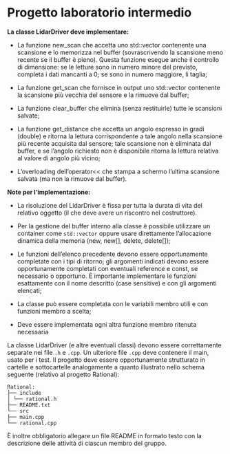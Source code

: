 # Progetto laboratorio intermedio

**La classe LidarDriver deve implementare:**

 - La funzione new_scan che accetta uno std::vector<double> contenente
   una scansione e lo memorizza nel buffer (sovrascrivendo la scansione
   meno recente se il buffer è pieno).  Questa funzione esegue anche il
   controllo di dimensione: se le letture sono in numero minore del
   previsto, completa i dati mancanti a 0;  se sono in numero maggiore,
   li taglia;
 - La funzione get_scan che fornisce in output uno std::vector<double>
   contenente la scansione più vecchia del sensore e la rimuove dal
   buffer;
 - La funzione clear_buffer che elimina (senza restituirle) tutte le
   scansioni salvate;
 - La funzione get_distance che accetta un angolo espresso in gradi
   (double) e ritorna la lettura corrispondente a tale angolo nella
   scansione più recente acquisita dal sensore;  tale scansione non è
   eliminata dal buffer, e se l’angolo richiesto non è disponibile
   ritorna la lettura relativa al valore di angolo più vicino;
   
 - L’overloading dell’operator<< che stampa a schermo l’ultima scansione
   salvata (ma non la rimuove dal buffer).

**Note per l’implementazione:**

 - La risoluzione del LidarDriver è fissa per tutta la durata di vita
   del relativo oggetto (il che deve avere un riscontro nel
   costruttore).
 - Per la gestione del buffer interno alla classe è possibile utilizzare
   un container come `std::vector` oppure usare direttamente l’allocazione
   dinamica della memoria (new, new[], delete, delete[]);
   
 - Le funzioni dell’elenco precedente devono essere opportunamente
   completate con i tipi di ritorno; gli argomenti indicati devono
   essere opportunamente completati con eventuali reference e const, se
   necessario o opportuno. È importante implementare le funzioni
   esattamente con il nome descritto (case sensitive) e con gli
   argomenti elencati;
 - La classe può essere completata con le variabili membro utili e con
   funzioni membro a scelta;
 - Deve essere implementata ogni altra funzione membro ritenuta
   necessaria
   
La classe LidarDriver (e altre eventuali classi) devono essere correttamente separate nei file `.h` e `.cpp`. Un ulteriore file `.cpp` deve contenere il main, usato per i test. 
Il progetto deve essere opportunamente strutturato in cartelle e sottocartelle analogamente a quanto illustrato nello schema seguente (relativo al progetto Rational):

    Rational:
    ├── include
    │ └── rational.h
    ├── README.txt
    └── src
    ├── main.cpp
    └── rational.cpp

È inoltre obbligatorio allegare un file README in formato testo con la descrizione delle attività di ciascun membro del gruppo.